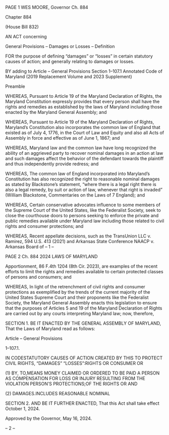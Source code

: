 PAGE 1
WES MOORE, Governor Ch. 884

Chapter 884

(House Bill 832)

AN ACT concerning

General Provisions – Damages or Losses – Definition

FOR the purpose of defining “damages” or “losses” in certain statutory causes of action; and
generally relating to damages or losses.

BY adding to
Article – General Provisions
Section 1–107.1
Annotated Code of Maryland
(2019 Replacement Volume and 2023 Supplement)

Preamble

WHEREAS, Pursuant to Article 19 of the Maryland Declaration of Rights, the
Maryland Constitution expressly provides that every person shall have the rights and
remedies as established by the laws of Maryland including those enacted by the Maryland
General Assembly; and

WHEREAS, Pursuant to Article 19 of the Maryland Declaration of Rights,
Maryland’s Constitution also incorporates the common law of England that existed as of
July 4, 1776, in the Court of Law and Equity and also all Acts of Assembly in force and
effective as of June 1, 1867; and

WHEREAS, Maryland law and the common law have long recognized the ability of
an aggrieved party to recover nominal damages in an action at law and such damages affect
the behavior of the defendant towards the plaintiff and thus independently provide redress;
and

WHEREAS, The common law of England incorporated into Maryland’s Constitution
has also recognized the right to reasonable nominal damages as stated by Blackstone’s
statement, “where there is a legal right there is also a legal remedy, by suit or action of law,
whenever that right is invaded” (William Blackstone, Commentaries on the Laws of 7
England); and

WHEREAS, Certain conservative advocates influence to some members of the
Supreme Court of the United States, like the Federalist Society, seek to close the courthouse
doors to persons seeking to enforce the private and public remedies available under
Maryland law including those related to civil rights and consumer protections; and

WHEREAS, Recent appellate decisions, such as the TransUnion LLC v. Ramirez, 594
U.S. 413 (2021) and Arkansas State Conference NAACP v. Arkansas Board of
– 1 –

PAGE 2
Ch. 884 2024 LAWS OF MARYLAND

Apportionment, 86 F.4th 1204 (8th Cir. 2023), are examples of the recent efforts to limit the
rights and remedies available to certain protected classes of persons and consumers; and

WHEREAS, In light of the retrenchment of civil rights and consumer protections as
exemplified by the trends of the current majority of the United States Supreme Court and
their proponents like the Federalist Society, the Maryland General Assembly enacts this
legislation to ensure that the purposes of Articles 5 and 19 of the Maryland Declaration of
Rights are carried out by any courts interpreting Maryland law; now, therefore,

SECTION 1. BE IT ENACTED BY THE GENERAL ASSEMBLY OF MARYLAND,
That the Laws of Maryland read as follows:

Article – General Provisions

1–107.1.

IN CODESTATUTORY CAUSES OF ACTION CREATED BY THIS TO PROTECT CIVIL
RIGHTS, “DAMAGES” “LOSSES”:RIGHTS OR CONSUMER OR

(1) BY, TO,MEANS MONEY CLAIMED OR ORDERED TO BE PAID A
PERSON AS COMPENSATION FOR LOSS OR INJURY RESULTING FROM THE VIOLATION
PERSON’S PROTECTIONS;OF THE RIGHTS OR AND

(2) DAMAGES.INCLUDES REASONABLE NOMINAL

SECTION 2. AND BE IT FURTHER ENACTED, That this Act shall take effect
October 1, 2024.

Approved by the Governor, May 16, 2024.

– 2 –